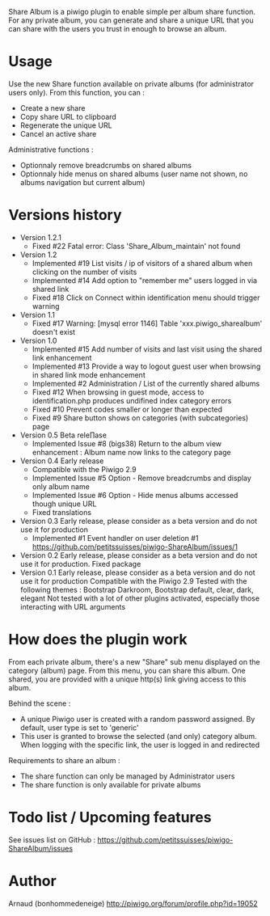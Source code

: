 Share Album is a piwigo plugin to enable simple per album share function.
For any private album, you can generate and share a unique URL that you can share with the users you trust in enough to browse an album.
# Usage
Use the new Share function available on private albums (for administrator users only).
From this function, you can : 
* Create a new share
* Copy share URL to clipboard
* Regenerate the unique URL
* Cancel an active share

Administrative functions : 
* Optionnaly remove breadcrumbs on shared albums
* Optionnaly hide menus on shared albums (user name not shown, no albums navigation but current album)

# Versions history
* Version 1.2.1
  * Fixed #22 Fatal error: Class 'Share_Album_maintain' not found
* Version 1.2
  * Implemented #19 List visits / ip of visitors of a shared album when clicking on the number of visits 
  * Implemented #14 Add option to "remember me" users logged in via shared link
  * Fixed #18 Click on Connect within identification menu should trigger warning
* Version 1.1 
  * Fixed #17 Warning: [mysql error 1146] Table 'xxx.piwigo_sharealbum' doesn't exist
* Version 1.0 
  * Implemented #15 Add number of visits and last visit using the shared link enhancement 
  * Implemented #13 Provide a way to logout guest user when browsing in shared link mode enhancement
  * Implemented #2 Administration / List of the currently shared albums
  * Fixed #12 When browsing in guest mode, access to identification.php produces undifined index category errors
  * Fixed #10 Prevent codes smaller or longer than expected
  * Fixed #9 Share button shows on categories (with subcategories) page
* Version 0.5 Beta rele∏ase
  * Implemented Issue #8 (bigs38) Return to the album view enhancement : Album name now links to the category page
* Version 0.4 Early release
  * Compatible with the Piwigo 2.9
  * Implemented Issue #5 Option - Remove breadcrumbs and display only album name
  * Implemented Issue #6 Option - Hide menus albums accessed though unique URL
  * Fixed translations
* Version 0.3 Early release, please consider as a beta version and do not use it for production
  * Implemented #1 Event handler on user deletion #1 https://github.com/petitssuisses/piwigo-ShareAlbum/issues/1
* Version 0.2 Early release, please consider as a beta version and do not use it for production. Fixed package
* Version 0.1 Early release, please consider as a beta version and do not use it for production
  Compatible with the Piwigo 2.9
  Tested with the following themes : Bootstrap Darkroom, Bootstrap default, clear, dark, elegant
  Not tested with a lot of other plugins activated, especially those interacting with URL arguments
			  
# How does the plugin work
From each private album, there's a new "Share" sub menu displayed on the category (album) page.
From this menu, you can share this album.
One shared, you are provided with a unique http(s) link giving access to this album.

Behind the scene :
* A unique Piwigo user is created with a random password assigned. By default, user type is set to 'generic' 
* This user is granted to browse the selected (and only) category album. When logging with the specific link, the user is logged in and redirected

Requirements to share an album : 
- The share function can only be managed by Administrator users
- The share function is only available for private albums

# Todo list / Upcoming features
See issues list on GitHub : https://github.com/petitssuisses/piwigo-ShareAlbum/issues

# Author 
Arnaud (bonhommedeneige) http://piwigo.org/forum/profile.php?id=19052